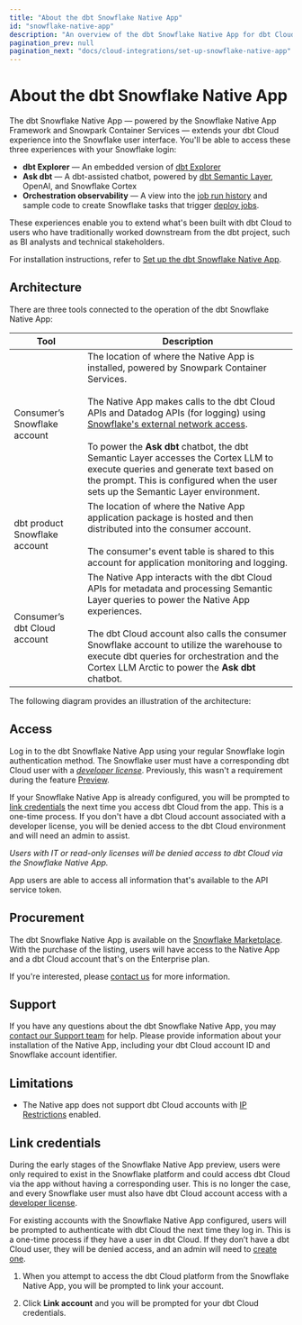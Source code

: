```yaml
---
title: "About the dbt Snowflake Native App"
id: "snowflake-native-app"
description: "An overview of the dbt Snowflake Native App for dbt Cloud accounts"
pagination_prev: null
pagination_next: "docs/cloud-integrations/set-up-snowflake-native-app"
---
```


# About the dbt Snowflake Native App <Lifecycle status='preview' />

The dbt Snowflake Native App &mdash; powered by the Snowflake Native App Framework and Snowpark Container Services &mdash; extends your dbt Cloud experience into the Snowflake user interface. You'll be able to access these three experiences with your Snowflake login: 

- **dbt Explorer** &mdash; An embedded version of [dbt Explorer](/docs/collaborate/explore-projects) 
- **Ask dbt** &mdash; A dbt-assisted chatbot, powered by [dbt Semantic Layer](/docs/use-dbt-semantic-layer/dbt-sl), OpenAI, and Snowflake Cortex
- **Orchestration observability** &mdash; A view into the [job run history](/docs/deploy/run-visibility) and sample code to create Snowflake tasks that trigger [deploy jobs](/docs/deploy/deploy-jobs). 

These experiences enable you to extend what's been built with dbt Cloud to users who have traditionally worked downstream from the dbt project, such as BI analysts and technical stakeholders. 

For installation instructions, refer to [Set up the dbt Snowflake Native App](/docs/cloud-integrations/set-up-snowflake-native-app).

## Architecture

There are three tools connected to the operation of the dbt Snowflake Native App:

| Tool                               | Description |
|------------------------------------|-------------|
| Consumer’s Snowflake account       | The location of where the Native App is installed, powered by Snowpark Container Services. <br /><br /> The Native App makes calls to the dbt Cloud APIs and Datadog APIs (for logging) using [Snowflake's external network access](https://docs.snowflake.com/en/developer-guide/external-network-access/external-network-access-overview). <br /><br />To power the **Ask dbt** chatbot, the dbt Semantic Layer accesses the Cortex LLM to execute queries and generate text based on the prompt. This is configured when the user sets up the Semantic Layer environment. | 
| dbt product Snowflake account | The location of where the Native App application package is hosted and then distributed into the consumer account. <br /><br />The consumer's event table is shared to this account for application monitoring and logging. |
| Consumer’s dbt Cloud account       | The Native App interacts with the dbt Cloud APIs for metadata and processing Semantic Layer queries to power the Native App experiences. <br /> <br /> The dbt Cloud account also calls the consumer Snowflake account to utilize the warehouse to execute dbt queries for orchestration and the Cortex LLM Arctic to power the **Ask dbt** chatbot. |

The following diagram provides an illustration of the architecture:

<Lightbox src="/img/docs/cloud-integrations/architecture-dbt-snowflake-native-app.png" title="Architecture of dbt Cloud and Snowflake integration"/>


## Access

Log in to the dbt Snowflake Native App using your regular Snowflake login authentication method. The Snowflake user must have a corresponding dbt Cloud user with a _[developer license](/docs/cloud/manage-access/seats-and-users)_. Previously, this wasn't a requirement during the feature [Preview](/docs/dbt-versions/product-lifecycles#dbt-cloud). 

If your Snowflake Native App is already configured, you will be prompted to [link credentials](#link-credentials) the next time you access dbt Cloud from the app. This is a one-time process. If you don't have a dbt Cloud account associated with a developer license, you will be denied access to the dbt Cloud environment and will need an admin to assist.

_Users with IT or read-only licenses will be denied access to dbt Cloud via the Snowflake Native App._

App users are able to access all information that's available to the API service token.

## Procurement
The dbt Snowflake Native App is available on the [Snowflake Marketplace](https://app.snowflake.com/marketplace/listing/GZTYZSRT2R3). With the purchase of the listing, users will have access to the Native App and a dbt Cloud account that's on the Enterprise plan. 

If you're interested, please [contact us](matilto:sales_snowflake_marketplace@dbtlabs.com) for more information. 

## Support
If you have any questions about the dbt Snowflake Native App, you may [contact our Support team](mailto:dbt-snowflake-marketplace@dbtlabs.com) for help. Please provide information about your installation of the Native App, including your dbt Cloud account ID and Snowflake account identifier. 

## Limitations
- The Native app does not support dbt Cloud accounts with [IP Restrictions](/docs/cloud/secure/ip-restrictions) enabled. 

## Link credentials

During the early stages of the Snowflake Native App preview, users were only required to exist in the Snowflake platform and could access dbt Cloud via the app without having a corresponding user. This is no longer the case, and every Snowflake user must also have dbt Cloud account access with a [developer license](/docs/cloud/manage-access/seats-and-users). 

For existing accounts with the Snowflake Native App configured, users will be prompted to authenticate with dbt Cloud the next time they log in. This is a one-time process if they have a user in dbt Cloud. If they don’t have a dbt Cloud user, they will be denied access, and an admin will need to [create one](/docs/cloud/manage-access/invite-users). 

1. When you attempt to access the dbt Cloud platform from the Snowflake Native App, you will be prompted to link your account.

<Lightbox src="/img/docs/dbt-cloud/snowflake-link-account-prompt.png" width="90%" title="The Snowflake Native App prompt to link accounts" />

2. Click **Link account** and you will be prompted for your dbt Cloud credentials. 

<Lightbox src="/img/docs/dbt-cloud/snowflake-link-dbt-cloud.png" width="90%" title="The link accounts prompt" />
